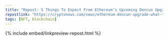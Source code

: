 ```yaml
---
title: "Repost: 5 Things To Expect From Ethereum’s Upcoming Dencun Upgrade"
repostlink: "https://cryptonews.com/news/ethereum-dencun-upgrade-what-to-expect.htm"
tags: [NFT, blockchain]
---
```


{% include embed/linkpreview-repost.html %}
